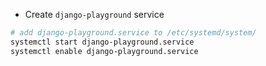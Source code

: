 - Create `django-playground` service

``` bash
# add django-playground.service to /etc/systemd/system/
systemctl start django-playground.service
systemctl enable django-playground.service
```



